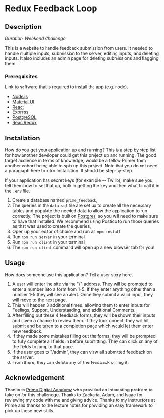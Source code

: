 # Redux Feedback Loop

## Description

_Duration: Weekend Challenge_

This is a website to handle feedback submission from users. It needed to handle multiple inputs, submission to the server, editing inputs, and deleting inputs. It also includes an admin page for deleting submissions and flagging them.

### Prerequisites

Link to software that is required to install the app (e.g. node).

- [Node.js](https://nodejs.org/en/)
- [Material UI](https://mui.com/)
- [React](https://react.dev/)
- [Express](https://expressjs.com/)
- [PostgreSQL](https://www.postgresql.org/)
- [ReactRedux](https://react-redux.js.org/)

## Installation

How do you get your application up and running? This is a step by step list for how another developer could get this project up and running. The good target audience in terms of knowledge, would be a fellow Primer from another cohort being able to spin up this project. Note that you do not need a paragraph here to intro Installation. It should be step-by-step.

If your application has secret keys (for example --  Twilio), make sure you tell them how to set that up, both in getting the key and then what to call it in the `.env` file.

1. Create a database named `prime_feedback`,
2. The queries in the `data.sql` file are set up to create all the necessary tables and populate the needed data to allow the application to run correctly. The project is built on [Postgres](https://www.postgresql.org/download/), so you will need to make sure to have that installed. We recommend using Postico to run those queries as that was used to create the queries, 
3. Open up your editor of choice and run an `npm install`
4. Run `npm run server` in your terminal
5. Run `npm run client` in your terminal
6. The `npm run client` command will open up a new browser tab for you!

## Usage
How does someone use this application? Tell a user story here.

1. A user will enter the site via the "/" address. They will be prompted to enter a number into a form from 1-5. If they enter anything other than a number 1-5 they will see an alert. Once they submit a valid input, they will move to the next page.
2. This will happen 3 additional times, allowing them to enter inputs for Feelings, Support, Understanding, and additional Comments.
3. After filling out these 4 feedback forms, they will be shown their inputs and given a chance to review them. If they look correct, they will hit submit and be taken to a completion page which would let them enter new feedback.
4. If they made some mistakes filling out the forms, they will be prompted to fully complete all fields in before submitting. They can click on any of the fields to jump to that page.
5. If the user goes to "/admin", they can view all submitted feedback on the server.
6. From there, they can delete any of the feedback or flag it.

## Acknowledgement
Thanks to [Prime Digital Academy](www.primeacademy.io) who provided an interesting problem to take on for this challenege. Thanks to Zackaria, Adam, and Isaac for reviewing my code with me and giving advice. Thanks to my instructors at Prime and thanks to the lecture notes for providing an easy framework to pick up these new skills.